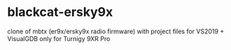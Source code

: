 # blackcat-ersky9x
clone of mbtx (er9x/ersky9x radio firmware) with project files for VS2019 + VisualGDB
only for Turnigy 9XR Pro
